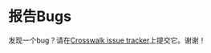 <!-- This needs to be switched with the client-side JIRA module -->

# 报告Bugs

发现一个bug？请在[Crosswalk issue tracker](https://crosswalk-project.org/jira/secure/Dashboard.jspa)上提交它。谢谢！
